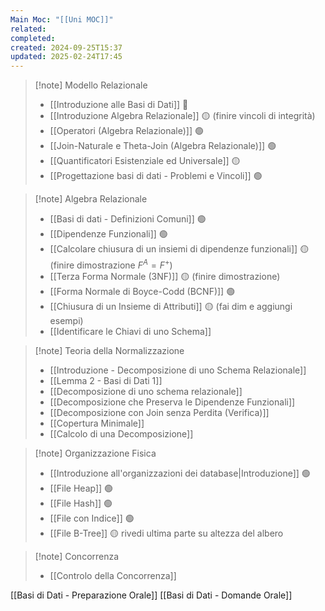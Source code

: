 ```yaml
---
Main Moc: "[[Uni MOC]]"
related: 
completed: 
created: 2024-09-25T15:37
updated: 2025-02-24T17:45
---
```

>[!note] Modello Relazionale
>- [[Introduzione alle Basi di Dati]] 🔴 
>- [[Introduzione Algebra Relazionale]] 🟡 (finire vincoli di integrità)
>- [[Operatori (Algebra Relazionale)]] 🟢
>- [[Join-Naturale e Theta-Join (Algebra Relazionale)]] 🟢
>- [[Quantificatori Esistenziale ed Universale]] 🟡
>- [[Progettazione basi di dati - Problemi e Vincoli]] 🟢

>[!note] Algebra Relazionale
>- [[Basi di dati - Definizioni Comuni]] 🟢
>- [[Dipendenze Funzionali]] 🟢
>- [[Calcolare chiusura di un insiemi di dipendenze funzionali]] 🟡 (finire dimostrazione $F^{A} = F^{+}$)
>- [[Terza Forma Normale (3NF)]] 🟡 (finire dimostrazione)
>- [[Forma Normale di Boyce-Codd (BCNF)]] 🟢
>- [[Chiusura di un Insieme di Attributi]] 🟡 (fai dim e aggiungi esempi)
>- [[Identificare le Chiavi di uno Schema]]

>[!note] Teoria della Normalizzazione
>- [[Introduzione - Decomposizione di uno Schema Relazionale]]
>- [[Lemma 2 - Basi di Dati 1]]
>- [[Decomposizione di uno schema relazionale]]
>- [[Decomposizione che Preserva le Dipendenze Funzionali]]
>- [[Decomposizione con Join senza Perdita (Verifica)]]
>- [[Copertura Minimale]]
>- [[Calcolo di una Decomposizione]]

>[!note] Organizzazione Fisica
>- [[Introduzione all'organizzazioni dei database|Introduzione]] 🟢
>- [[File Heap]] 🟢
>- [[File Hash]] 🟢
>- [[File con Indice]] 🟢
>- [[File B-Tree]] 🟡 rivedi ultima parte su altezza del albero

>[!note] Concorrenza
>- [[Controlo della Concorrenza]]


[[Basi di Dati - Preparazione Orale]]
[[Basi di Dati - Domande Orale]]